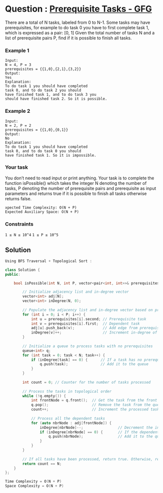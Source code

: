 # Question : [Prerequisite Tasks - GFG](https://www.geeksforgeeks.org/problems/prerequisite-tasks/1)

There are a total of N tasks, labeled from 0 to N-1. Some tasks may have prerequisites, for example to do task 0 you have to first complete task 1, which is expressed as a pair: [0, 1]
Given the total number of tasks N and a list of prerequisite pairs P, find if it is possible to finish all tasks.

### Example 1
```plaintext
Input: 
N = 4, P = 3
prerequisites = {{1,0},{2,1},{3,2}}
Output:
Yes
Explanation:
To do task 1 you should have completed
task 0, and to do task 2 you should 
have finished task 1, and to do task 3 you 
should have finished task 2. So it is possible. 
```

### Example 2
```plaintext
Input:
N = 2, P = 2
prerequisites = {{1,0},{0,1}}
Output:
No
Explanation:
To do task 1 you should have completed
task 0, and to do task 0 you should
have finished task 1. So it is impossible.
```

### Your task
You don’t need to read input or print anything. Your task is to complete the function isPossible() which takes the integer N denoting the number of tasks, P denoting the number of prerequisite pairs and prerequisite as input parameters and returns true if it is possible to finish all tasks otherwise returns false. 

```
xpected Time Complexity: O(N + P)
Expected Auxiliary Space: O(N + P)
```

### Constraints
`1 ≤ N ≤ 10^4`
`1 ≤ P ≤ 10^5`

## Solution

```Cpp
Using BFS Traversal + Topological Sort :

class Solution {
public:

    bool isPossible(int N, int P, vector<pair<int, int>>& prerequisites) {

        // Initialize adjacency list and in-degree vector
        vector<int> adj[N];
        vector<int> inDegree(N, 0);
        
        // Populate the adjacency list and in-degree vector based on prerequisites
        for (int i = 0; i < P; i++) {
            int u = prerequisites[i].second; // Prerequisite task
            int v = prerequisites[i].first;  // Dependent task
            adj[u].push_back(v);             // Add edge from prerequisite to dependent task (add edge u -> v)
            inDegree[v]++;                   // Increment in-degree of the dependent task (task v)
        }
        
        // Initialize a queue to process tasks with no prerequisites
        queue<int> q;
        for (int task = 0; task < N; task++) {
            if (inDegree[task] == 0) {      // If a task has no prerequisites
                q.push(task);               // Add it to the queue
            }
        }
        
        int count = 0; // Counter for the number of tasks processed
        
        // Process the tasks in topological order
        while (!q.empty()) {
            int frontNode = q.front();  // Get the task from the front of the queue
            q.pop();                    // Remove the task from the queue
            count++;                    // Increment the processed task count
            
            // Process all the dependent tasks
            for (auto nbrNode : adj[frontNode]) {
                inDegree[nbrNode]--;                // Decrement the in-degree of the dependent task
                if (inDegree[nbrNode] == 0) {       // If the dependent task has no more prerequisites
                    q.push(nbrNode);                // Add it to the queue
                }
            }
        }
        
        // If all tasks have been processed, return true. Otherwise, return false.
        return count == N;
    }
};

Time Complexity = O(N + P)
Space Complexity = O(N + P)
```